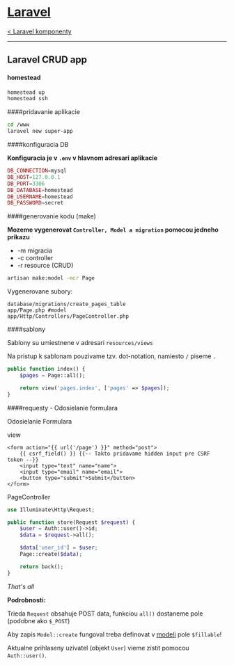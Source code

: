 [Laravel](./index.html)
=======================

[< Laravel komponenty](./komponenty.html)

- - - -

## Laravel CRUD app

#### homestead

```bash
homestead up
homestead ssh
```

####pridavanie aplikacie

```bash
cd /www
laravel new super-app
```

####konfiguracia DB

**Konfiguracia je v `.env` v hlavnom adresari aplikacie**

```php
DB_CONNECTION=mysql
DB_HOST=127.0.0.1
DB_PORT=3306
DB_DATABASE=homestead
DB_USERNAME=homestead
DB_PASSWORD=secret
```

####generovanie kodu (make)

**Mozeme vygenerovat `Controller, Model a migration` pomocou jedneho prikazu**

 - -m    migracia
 - -c    controller
 - -r    resource (CRUD)

```bash
artisan make:model -mcr Page
```

Vygenerovane subory:

```
database/migrations/create_pages_table
app/Page.php #model
app/Http/Controllers/PageController.php
```


####sablony

Sablony su umiestnene v adresari `resources/views`

Na pristup k sablonam pouzivame tzv. dot-notation, namiesto `/` piseme `.`

```php
public function index() {
    $pages = Page::all();

    return view('pages.index', ['pages' => $pages]);
}
```

####requesty - Odosielanie formulara

Odosielanie Formulara

view

```blade
<form action="{{ url('/page') }}" method="post">
    {{ csrf_field() }} {{-- Takto pridavame hidden input pre CSRF token --}}
    <input type="text" name="name">
    <input type="email" name="email">
    <button type="submit">Submit</button>
</form>
```

PageController

```php
use Illuminate\Http\Request;

public function store(Request $request) {
    $user = Auth::user()->id;
    $data = $request->all();

    $data['user_id'] = $user;
    Page::create($data);

    return back();
}
```

*That's all*

**Podrobnosti:**

Trieda `Request` obsahuje POST data, funkciou `all()` dostaneme pole (podobne ako `$_POST`)

Aby zapis `Model::create` fungoval treba definovat v [modeli](./komponenty.html#model) pole `$fillable`!

Aktualne prihlaseny uzivatel (objekt `User`) vieme zistit pomocou `Auth::user()`.
